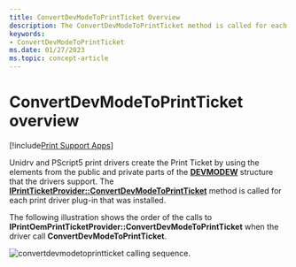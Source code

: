 ```yaml
---
title: ConvertDevModeToPrintTicket Overview
description: The ConvertDevModeToPrintTicket method is called for each print driver plug-in that was installed.
keywords:
- ConvertDevModeToPrintTicket
ms.date: 01/27/2023
ms.topic: concept-article
---
```


# ConvertDevModeToPrintTicket overview

[!include[Print Support Apps](../includes/print-support-apps.md)]

Unidrv and PScript5 print drivers create the Print Ticket by using the elements from the public and private parts of the [**DEVMODEW**](/windows/win32/api/wingdi/ns-wingdi-devmodew) structure that the drivers support. The [**IPrintTicketProvider::ConvertDevModeToPrintTicket**](/windows-hardware/drivers/ddi/prdrvcom/nf-prdrvcom-iprintticketprovider-convertdevmodetoprintticket) method is called for each print driver plug-in that was installed.

The following illustration shows the order of the calls to **IPrintOemPrintTicketProvider::ConvertDevModeToPrintTicket** when the driver call **ConvertDevModeToPrintTicket**.

![convertdevmodetoprintticket calling sequence.](images/ptpcdm2pt-uml.gif)
